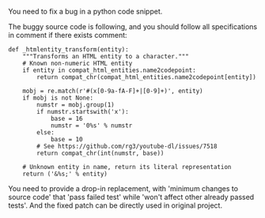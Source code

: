 You need to fix a bug in a python code snippet.

The buggy source code is following, and you should follow all specifications in comment if there exists comment:

	def _htmlentity_transform(entity):
		"""Transforms an HTML entity to a character."""
		# Known non-numeric HTML entity
		if entity in compat_html_entities.name2codepoint:
			return compat_chr(compat_html_entities.name2codepoint[entity])

		mobj = re.match(r'#(x[0-9a-fA-F]+|[0-9]+)', entity)
		if mobj is not None:
			numstr = mobj.group(1)
			if numstr.startswith('x'):
				base = 16
				numstr = '0%s' % numstr
			else:
				base = 10
			# See https://github.com/rg3/youtube-dl/issues/7518
			return compat_chr(int(numstr, base))

		# Unknown entity in name, return its literal representation
		return ('&%s;' % entity)



You need to provide a drop-in replacement, with 'minimum changes to source code' that 'pass failed test' while 'won't affect other already passed tests'. And the fixed patch can be directly used in original project.